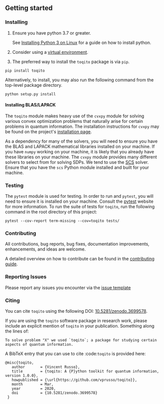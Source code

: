 ## Getting started

### Installing

1. Ensure you have python 3.7 or greater.

    See [Installing Python 3 on Linux](https://docs.python-guide.org/starting/install3/linux/) 
    for a guide on how to install python.

2. Consider using a [virtual environment](https://packaging.python.org/guides/installing-using-pip-and-virtualenv/).

3. The preferred way to install the `toqito` package is via `pip`.

 ```
pip install toqito
```

Alternatively, to install, you may also run the following command from the
top-level package directory.

```
python setup.py install
```

#### Installing BLAS/LAPACK

The `toqito` module makes heavy use of the `cvxpy` module for solving various
convex optimization problems that naturally arise for certain problems in
quantum information. The installation instructions for `cvxpy` may be found on
the project's [installation page](https://www.cvxpy.org/install/index.html).

As a dependency for many of the solvers, you will need to ensure you have the
BLAS and LAPACK mathematical libraries installed on your machine. If you have
`numpy` working on your machine, it is likely that you already have these
libraries on your machine. The `cvxpy` module provides many different solvers
to select from for solving SDPs. We tend to use the
[SCS](https://github.com/cvxgrp/scs) solver. Ensure that you have the `scs`
Python module installed and built for your machine.

### Testing

The `pytest` module is used for testing. In order to run and `pytest`, you will
need to ensure it is installed on your machine. Consult the
[pytest](https://docs.pytest.org/en/latest/) website for more information. To
run the suite of tests for `toqito`, run the following command in the root
directory of this project:

```
pytest --cov-report term-missing --cov=toqito tests/
```
    
### Contributing

All contributions, bug reports, bug fixes, documentation improvements,
enhancements, and ideas are welcome.

A detailed overview on how to contribute can be found in the
[contributing guide](https://github.com/vprusso/toqito/blob/master/.github/CONTRIBUTING.md).

### Reporting Issues

Please report any issues you encounter via the 
[issue template](https://github.com/vprusso/toqito/blob/master/.github/ISSUE_TEMPLATE.md)

### Citing

You can cite `toqito` using the following DOI: [10.5281/zenodo.3699578](https://zenodo.org/record/3699578>).

If you are using the `toqito` software package in research work, please
include an explicit mention of `toqito` in your publication. Something
along the lines of:

    To solve problem "X" we used `toqito`; a package for studying certain
    aspects of quantum information.

A BibTeX entry that you can use to cite :code:`toqito` is provided here:


    @misc{toqito,
       author       = {Vincent Russo},
       title        = {toqito: A {P}ython toolkit for quantum information, version 1.0.0},
       howpublished = {\url{https://github.com/vprusso/toqito}},
       month        = Mar,
       year         = 2020,
       doi          = {10.5281/zenodo.3699578}
     }
